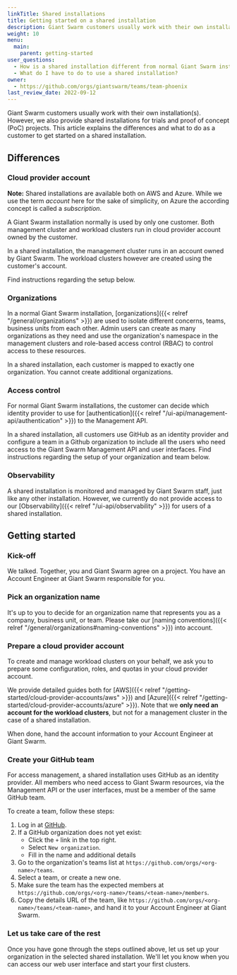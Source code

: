 ```yaml
---
linkTitle: Shared installations
title: Getting started on a shared installation
description: Giant Swarm customers usually work with their own installation(s). However, we also provide shared installations for trials and proof of concept (PoC) projects. This article explains the differences and what to do as a customer to get started on a shared installation.
weight: 10
menu:
  main:
    parent: getting-started
user_questions:
  - How is a shared installation different from normal Giant Swarm installations?
  - What do I have to do to use a shared installation?
owner:
  - https://github.com/orgs/giantswarm/teams/team-phoenix
last_review_date: 2022-09-12
---
```


Giant Swarm customers usually work with their own installation(s). However, we also provide shared installations for trials and proof of concept (PoC) projects. This article explains the differences and what to do as a customer to get started on a shared installation.

## Differences

### Cloud provider account

**Note:** Shared installations are available both on AWS and Azure. While we use the term _account_ here for the sake of simplicity, on Azure the according concept is called a _subscription_.

A Giant Swarm installation normally is used by only one customer. Both management cluster and workload clusters run in cloud provider account owned by the customer.

In a shared installation, the management cluster runs in an account owned by Giant Swarm. The workload clusters however are created using the customer's account.

Find instructions regarding the setup below.

### Organizations

In a normal Giant Swarm installation, [organizations]({{< relref "/general/organizations" >}}) are used to isolate different concerns, teams, business units from each other. Admin users can create as many organizations as they need and use the organization's namespace in the management clusters and role-based access control (RBAC) to control access to these resources.

In a shared installation, each customer is mapped to exactly one organization. You cannot create additional organizations.

### Access control

For normal Giant Swarm installations, the customer can decide which identity provider to use for [authentication]({{< relref "/ui-api/management-api/authentication" >}}) to the Management API.

In a shared installation, all customers use GitHub as an identity provider and configure a team in a Github organization to include all the users who need access to the Giant Swarm Management API and user interfaces. Find instructions regarding the setup of your organization and team below.

### Observability

A shared installation is monitored and managed by Giant Swarm staff, just like any other installation. However, we currently do not provide access to our [Observability]({{< relref "/ui-api/observability" >}}) for users of a shared installation.

## Getting started

### Kick-off

We talked. Together, you and Giant Swarm agree on a project. You have an Account Engineer at Giant Swarm responsible for you.

### Pick an organization name

It's up to you to decide for an organization name that represents you as a company, business unit, or team. Please take our [naming conventions]({{< relref "/general/organizations#naming-conventions" >}}) into account.

### Prepare a cloud provider account

To create and manage workload clusters on your behalf, we ask you to prepare some configuration, roles, and quotas in your cloud provider account.

We provide detailed guides both for [AWS]({{< relref "/getting-started/cloud-provider-accounts/aws" >}}) and [Azure]({{< relref "/getting-started/cloud-provider-accounts/azure" >}}). Note that we **only need an account for the workload clusters**, but not for a management cluster in the case of a shared installation.

When done, hand the account information to your Account Engineer at Giant Swarm.

### Create your GitHub team

For access management, a shared installation uses GitHub as an identity provider. All members who need access to Giant Swarm resources, via the Management API or the user interfaces, must be a member of the same GitHub team.

To create a team, follow these steps:

1. Log in at [GitHub](https://github.com/).
2. If a GitHub organization does not yet exist:
    - Click the `+` link in the top right.
    - Select `New organization`.
    - Fill in the name and additional details
3. Go to the organization's teams list at `https://github.com/orgs/<org-name>/teams`.
4. Select a team, or create a new one.
5. Make sure the team has the expected members at `https://github.com/orgs/<org-name>/teams/<team-name>/members`.
6. Copy the details URL of the team, like `https://github.com/orgs/<org-name>/teams/<team-name>`, and hand it to your Account Engineer at Giant Swarm.

### Let us take care of the rest

Once you have gone through the steps outlined above, let us set up your organization in the selected shared installation. We'll let you know when you can access our web user interface and start your first clusters.
